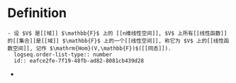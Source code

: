 # Definition
	- 设 $V$ 是[[域]] $\mathbb{F}$ 上的 [[n维线性空间]], $V$ 上所有[[线性函数]]的[[集合]]是[[域]] $\mathbb{F}$ 上的一个[[线性空间]], 称它为 $V$ 上的[[线性函数空间]], 记作 $\mathrm{Hom}(V,\mathbb{F})$([[同态]]).
	  logseq.order-list-type:: number
	  id:: eafce2fe-7f19-48fb-ad82-8081cb439d28
-